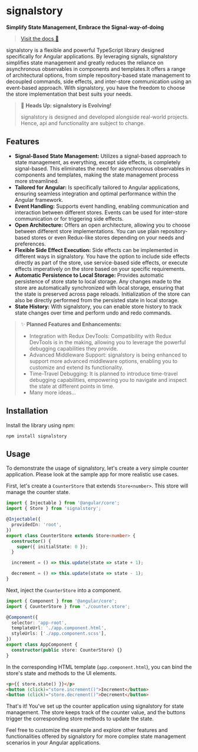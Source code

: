 # signalstory

**Simplify State Management, Embrace the Signal-way-of-doing**

> [Visit the docs 🚀](https://zuriscript.github.io/signalstory/)

signalstory is a flexible and powerful TypeScript library designed specifically for Angular applications. By leveraging signals, signalstory simplifies state management and greatly reduces the reliance on asynchronous observables in components and templates.It offers a range of architectural options, from simple repository-based state management to decoupled commands, side effects, and inter-store communication using an event-based approach. With signalstory, you have the freedom to choose the store implementation that best suits your needs.

> 🚧 **Heads Up: signalstory is Evolving!**
>
> signalstory is designed and developed alongside real-world projects. Hence, api and functionality are subject to change.

## Features

- **Signal-Based State Management:** Utilizes a signal-based approach to state management, as everything, except side effects, is completely signal-based. This eliminates the need for asynchronous observables in components and templates, making the state management process more streamlined.
- **Tailored for Angular:** Is specifically tailored to Angular applications, ensuring seamless integration and optimal performance within the Angular framework.
- **Event Handling:** Supports event handling, enabling communication and interaction between different stores. Events can be used for inter-store communication or for triggering side effects.
- **Open Architecture:** Offers an open architecture, allowing you to choose between different store implementations. You can use plain repository-based stores or even Redux-like stores depending on your needs and preferences.
- **Flexible Side Effect Execution:** Side effects can be implemented in different ways in signalstory. You have the option to include side effects directly as part of the store, use service-based side effects, or execute effects imperatively on the store based on your specific requirements.
- **Automatic Persistence to Local Storage:** Provides automatic persistence of store state to local storage. Any changes made to the store are automatically synchronized with local storage, ensuring that the state is preserved across page reloads. Initialization of the store can also be directly performed from the persisted state in local storage.
- **State History:** With signalstory, you can enable store history to track state changes over time and perform undo and redo commands.

> ✨ **Planned Features and Enhancements:**
>
> - Integration with Redux DevTools: Compatibility with Redux DevTools is in the making, allowing you to leverage the powerful debugging capabilities they provide.
> - Advanced Middleware Support: signalstory is being enhanced to support more advanced middleware options, enabling you to customize and extend its functionality.
> - Time-Travel Debugging: It is planned to introduce time-travel debugging capabilities, empowering you to navigate and inspect the state at different points in time.
> - Many more ideas...

## Installation

Install the library using npm:

```shell
npm install signalstory
```

## Usage

To demonstrate the usage of signalstory, let's create a very simple counter application.
Please look at the sample app for more realistic use cases.

First, let's create a `CounterStore` that extends `Store<number>`. This store will manage the counter state.

```typescript
import { Injectable } from '@angular/core';
import { Store } from 'signalstory';

@Injectable({
  providedIn: 'root',
})
export class CounterStore extends Store<number> {
  constructor() {
    super({ initialState: 0 });
  }

  increment = () => this.update(state => state + 1);

  decrement = () => this.update(state => state - 1);
}
```

Next, inject the `CounterStore` into a component.

```typescript
import { Component } from '@angular/core';
import { CounterStore } from './counter.store';

@Component({
  selector: 'app-root',
  templateUrl: './app.component.html',
  styleUrls: ['./app.component.scss'],
})
export class AppComponent {
  constructor(public store: CounterStore) {}
}
```

In the corresponding HTML template (`app.component.html`), you can bind the store's state and methods to the UI elements.

```html
<p>{{ store.state() }}</p>
<button (click)="store.increment()">Increment</button>
<button (click)="store.decrement()">Decrement</button>
```

That's it! You've set up the counter application using signalstory for state management. The store keeps track of the counter value, and the buttons trigger the corresponding store methods to update the state.

Feel free to customize the example and explore other features and functionalities offered by signalstory for more complex state management scenarios in your Angular applications.
